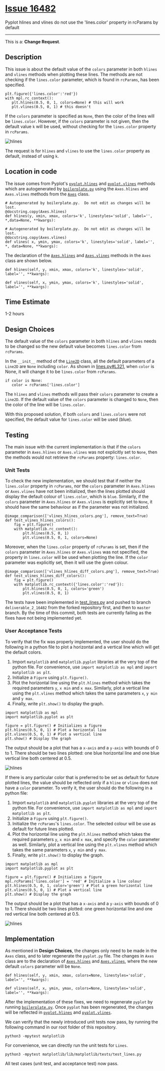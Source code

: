 # [Issue 16482](https://github.com/matplotlib/matplotlib/issues/16482)

Pyplot hlines and vlines do not use the 'lines.color' property in rcParams by default

----------------------------------------------------

This is a: **Change Request**.

## Description

This issue is about the default value of the `colors` parameter in both `hlines` and `vlines` methods when plotting these lines. The methods are not checking if the `lines.color` parameter, which is found in `rcParams`, has been specified.

```
plt.figure({'lines.color':'red'})
with mpl.rc_context():
   plt.hlines(0.5, 0, 1, colors=None) # this will work
   plt.vlines(0.5, 0, 1) # this doesn't
```

If the `colors` parameter is specified as `None`, then the color of the lines will be `lines.color`. However, if the `colors` parameter is not given, then the default value `k` will be used, without checking for the `lines.color` property in `rcParams`.

![hlines](./img/16482_img_1.png)

The request is for `hlines` and `vlines` to use the `lines.color` property as default, instead of using `k`.

## Location in code

The issue comes from Pyplot's [`pyplot.hlines`](https://github.com/CSCD01-team04/matplotlib/blob/master/lib/matplotlib/pyplot.py#L2495) and [`pyplot.vlines`](https://github.com/CSCD01-team04/matplotlib/blob/master/lib/matplotlib/pyplot.py#L2865) methods which are autogenerated by [`boilerplate.py`](https://github.com/CSCD01-team04/matplotlib/blob/master/tools/boilerplate.py) using the `Axes.hlines` and `Axes.vlines` methods from the [`Axes`](https://github.com/CSCD01-team04/matplotlib/blob/master/lib/matplotlib/axes/_axes.py) class. 

```
# Autogenerated by boilerplate.py.  Do not edit as changes will be lost.
@docstring.copy(Axes.hlines)
def hlines(y, xmin, xmax, colors='k', linestyles='solid', label='', *,data=None, **kwargs):
```

```
# Autogenerated by boilerplate.py.  Do not edit as changes will be lost.
@docstring.copy(Axes.vlines)
def vlines( x, ymin, ymax, colors='k', linestyles='solid', label='', *, data=None, **kwargs):
```

The declaration of the [`Axes.hlines`](https://github.com/CSCD01-team04/matplotlib/blob/master/lib/matplotlib/axes/_axes.py#L1079) and [`Axes.vlines`]((https://github.com/CSCD01-team04/matplotlib/blob/master/lib/matplotlib/axes/_axes.py#L1155)) methods in the `Axes` class are shown below.

```
def hlines(self, y, xmin, xmax, colors='k', linestyles='solid', label='', **kwargs):
```

```
def vlines(self, x, ymin, ymax, colors='k', linestyles='solid', label='', **kwargs):
```

## Time Estimate

1-2 hours

## Design Choices

The default value of the `colors` parameter in both `hlines` and `vlines` needs to be changed so the new default value becomes `lines.color` from `rcParams`.

In the `__init__` method of the [`Line2D`](https://github.com/CSCD01-team04/matplotlib/blob/master/lib/matplotlib/lines.py#L268) class, all the default parameters of a `Line2D` are `None` including `color`. As shown in [lines.py#L321](https://github.com/CSCD01-team04/matplotlib/blob/master/lib/matplotlib/lines.py#L321), when `color` is None, it will change it to be `lines.color` from `rcParams`.

```
if color is None:
   color = rcParams['lines.color']
```

The `hlines` and `vlines` methods will pass their `colors` parameter to create a `Line2D`. If the default value of the `colors` parameter is changed to `None`, then the color of the line will be `lines.color`.

With this proposed solution, if both `colors` and `lines.colors` were not specified, the default value for `lines.color` will be used (blue).

## Testing

The main issue with the current implementation is that if the `colors` parameter in `Axes.hlines` or `Axes.vlines` was not explicitly set to `None`, then the methods would not retrieve the `rcParams` property: `lines.color`.

### Unit Tests

To check the new implementation, we should test that if neither the `lines.color` property in `rcParams`, nor the `colors` parameter in `Axes.hlines` or `Axes.vlines` have not been initialized, then the lines plotted should display the default colour of `lines.color`, which is `blue`. Similarly, if the `colors` parameter in `Axes.hlines` or `Axes.vlines` is explicitly set to `None`, it should have the same behaviour as if the parameter was not initialized.

```
@image_comparison(['vlines_hlines_colors.png'], remove_text=True)
def test_vlines_hlines_colors():
    fig = plt.figure()
    with matplotlib.rc_context():
        plt.hlines(0.5, 0, 1)
        plt.vlines(0.5, 0, 1, colors=None)
```
Moreover, when the `lines.color` property of `rcParams` is set, then if the `colors` parameter in `Axes.hlines` or `Axes.vlines` was not specified, the property in `lines.color` will be used when plotting the line. If the `color` parameter was explicitly set, then it will use the given colour.

```
@image_comparison(['vlines_hlines_diff_colors.png'], remove_text=True)
def test_vlines_hlines_diff_colors():
    fig = plt.figure()
    with matplotlib.rc_context({'lines.color':'red'}):
        plt.hlines(0.5, 0, 1, colors='green')
        plt.vlines(0.5, 0, 1)
```

The tests have been implemented in [test_lines.py](https://github.com/CSCD01-team04/matplotlib/blob/master/lib/matplotlib/tests/test_lines.py#L199) and pushed to branch `deliverable_2_16482` from the forked repository first, and then to `master` branch. By the time of this commit, both tests are currently failing as the fixes have not being implemented yet.

### User Acceptance Tests

To verify that the fix was properly implemented, the user should do the following in a python file to plot a horizontal and a vertical line which will get the default colors.

1. Import `matplotlib` and `matplotlib.pyplot` libraries at the very top of the python file. For convenience, use `import matplotlib as mpl` and `import matplotlib as plt`.
2. Initialize a `Figure` using `plt.figure()`.
3. Plot the horizontal line using the `plt.hlines` method which takes the required parameters `y`, `x min` and `x max`. Similarly, plot a vertical line using the `plt.vlines` method which takes the same parameters `x`, `y min` and `y max`.
4. Finally, write `plt.show()` to display the graph.

```
import matplotlib as mpl
import matplotlib.pyplot as plt

figure = plt.figure() # Initializes a figure
plt.hlines(0.5, 0, 1) # Plot a horizontal line
plt.vlines(0.5, 0, 1) # Plot a vertical line
plt.show() # Display the graph

```

The output should be a plot that has a `x-axis` and a `y-axis` with bounds of 0 to 1. There should be two lines plotted: one blue horizontal line and one blue vertical line both centered at 0.5.

![hlines](./img/16482_img_2.png)

If there is any particular color that is preferred to be set as default for future plotted lines, the value should be reflected only if a `hline` or `vline` does not have a `color` parameter. To verify it, the user should do the following in a python file:

1. Import `matplotlib` and `matplotlib.pyplot` libraries at the very top of the python file. For convenience, use `import matplotlib as mpl` and `import matplotlib as plt`.
2. Initialize a `Figure` using `plt.figure()`.
3. Initialize the `rcParams`'s `lines.color`. The selected colour will be use as default for future lines plotted.
4. Plot the horizontal line using the `plt.hlines` method which takes the required parameters `y`, `x min` and `x max`, and specify the `color` parameter as well. Similarly, plot a vertical line using the `plt.vlines` method which takes the same parameters `x`, `y min` and `y max`.
5. Finally, write `plt.show()` to display the graph.


```
import matplotlib as mpl
import matplotlib.pyplot as plt

figure = plt.figure() # Initializes a figure
mpl.rcParams['lines.color'] = 'red' # Initialize a line colour
plt.hlines(0.5, 0, 1, color='green') # Plot a green horizontal line
plt.vlines(0.5, 0, 1) # Plot a vertical line
plt.show() # Display the graph

```

The output should be a plot that has a `x-axis` and a `y-axis` with bounds of 0 to 1. There should be two lines plotted: one green horizontal line and one red vertical line both centered at 0.5.

![hlines](./img/16482_img_3.png)

## Implementation

As mentioned in **Design Choices**, the changes only need to be made in the `Axes` class, and to later regenerate the `pyplot.py` file. The changes in `Axes` class are to the declaration of [`Axes.hlines`](https://github.com/CSCD01-team04/matplotlib/blob/master/lib/matplotlib/axes/_axes.py#L1079) and [`Axes.vlines`](https://github.com/CSCD01-team04/matplotlib/blob/master/lib/matplotlib/axes/_axes.py#L1155), where the new default `colors` parameter will be `None`.

```
def hlines(self, y, xmin, xmax, colors=None, linestyles='solid', label='', **kwargs):
```

```
def vlines(self, x, ymin, ymax, colors=None, linestyles='solid', label='', **kwargs):
```

After the implementation of these fixes, we need to regenerate `pyplot` by running [`boilerplate.py`](https://github.com/CSCD01-team04/matplotlib/blob/master/tools/boilerplate.py). Once `pyplot` has been regenerated, the changes will be reflected in [`pyplot.hlines`](https://github.com/CSCD01-team04/matplotlib/blob/master/lib/matplotlib/pyplot.py#L2495) and [`pyplot.vlines`](https://github.com/CSCD01-team04/matplotlib/blob/master/lib/matplotlib/pyplot.py#L2865). 

We can verify that the newly introduced unit tests now pass, by running the following command in our root folder of this repository.
```
python3 -mpytest matplotlib
```
For convenience, we can directly run the unit tests for `Lines`.
```
python3 -mpytest matplotlib/lib/matplotlib/tests/test_lines.py
```
All test cases (unit test, and acceptance test) now pass.